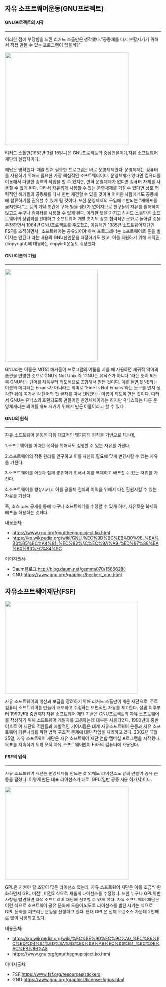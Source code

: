 ## 자유 소프트웨어운동(GNU프로젝트)


#### GNU프로젝트의 시작
---------------------

이러한 점에 부당함을 느낀 리처드 스톨만은 생각했다.”공동체를 다시 부활시키기 위해서 직접 만들 수 있는 프로그램이 없을까?”

<img src="http://img.etnews.com/photonews/1109/178172_20110906192351_664_0001.jpg" width="400" height="300"></img>

리처드 스톨만(1953년 3월 16일~)은 GNU프로젝트의 중심인물이며,자유 소프트웨어 재단의 설립자이다.

해답은 명확했다. 제일 먼저 필요한 프로그램은 바로 운영체제였다. 운영체제는 컴퓨터를 사용하기 위해서 필요한 가장 핵심적인 소프트웨어이다. 운영체제가 있다면 컴퓨터를 이용해서 다양한 종류의 작업을 할 수 있지만, 만약 운영체제가 없다면 컴퓨터 자체를 사용할 수 없게 된다. 따라서 자유롭게 사용할 수 있는 운영체제를 가질 수 있다면 상호 협력적인 해커들의 공동체를 다시 한번 재건할 수 있을 것이며 어떠한 사람에게도 공동체에 합류하기를 권유할 수 있게 될 것이다. 또한 운영체제의 구입에 수반되는 "재배포를 금지한다."는 등의 계약 조건에 구애 받을 필요가 없어지므로 친구들의 자유를 침해하지 않고도 누구나 컴퓨터를 사용할 수 있게 된다. 이러한 뜻을 가지고 리처드 스톨만은 소프트웨어의 상업화를 반대하고 소프트웨어 개발 초기의 상호 협력적인 문화로 돌아갈 것을 주장하면서 1984년 GNU프로젝트를 주도했고, 이듬해인 1985년 소프트웨어재단인 FSF를 조직하면서, ‘소프트웨어는 공유되어야 하며 프로그래머는 소프트웨어로 돈을 벌어서는 안된다’라는 내용의 GNU선언문을 재정하기도 했고, 이를 지원하기 위해 저작권(copyright)에 대응하는 copyleft운동도 주장했다

#### GNU이름의 기원
-----------------

<img src="https://www.gnu.org/graphics/heckert_gnu.big.png" width="300" height="300"></img>

GNU라는 이름은 MIT의 해커들이 프로그램의 이름을 지을 때 사용하던 재귀적 약어의 습관을 반영한 것으로 GNU’s Not Unix 즉 “GNU는 유닉스가 아니다.”라는 뜻이 되도록 GNU라는 단어를 처음부터 의도적으로 조합해서 만든 것이다. 예를 들면,EINE라는 이름의 에디터는 Emacs가 아니라는 의미로 “Eine Is Not Emacs”라는 문구를 먼저 생각한 뒤에 여기서 각 단어의 첫 글자를 따서 EINE라는 이름이 되도록 만든 것이다. 따라서 GNU는 유닉스와 호환되도록 만들어진 운영체제이기는 하지만 유닉스와는 다른 운영체제라는 의미를 내포 시키기 위해서 만든 이름이라고 할 수 있다.

#### GNU의 원칙
-------------

자유 소프트웨어 운동은 다음 대표적인 몇가지의 원칙을 기반으로 하는데,

1.소프트웨어를 어떠한 목적을 위해서도 실행할 수 있는 자유를 가진다.

2.소프트웨어의 작동 원리를 연구하고 이를 자신의 필요에 맞게 변경시킬 수 있는 자유를 가진다.

3.소프트웨어를 이웃과 함께 공유하기 위해서 이를 복제하고 배포할 수 있는 자유를 가진다.

4.소프트웨어를 향상시키고 이를 공동체 전체의 이익을 위해서 다신 환원시킬 수 있는 자유를 가진다.

즉, 소스 코드 공개를 통해 누구나 소프트웨어를 수정할 수 있게 하며, 자유로운 복제와 배포를 허용하는 것이다.

내용출처:
* https://www.gnu.org/gnu/thegnuproject.ko.html
* https://ko.wikipedia.org/wiki/GNU_%EC%9D%BC%EB%B0%98_%EA%B3%B5%EC%A4%91_%EC%82%AC%EC%9A%A9_%ED%97%88%EA%B0%80%EC%84%9C

이미지출처:
* Daum블로그:http://blog.daum.net/gemma070/15666280
* GNU:https://www.gnu.org/graphics/heckert_gnu.html

## 자유소프트웨어재단(FSF)


<img src="http://www.bloter.net/wp-content/uploads/2016/03/Navercast_FSF_LOGO.jpg" width="430" height="300"></img>

자유 소프트웨어의 생산과 보급을 장려하기 위해 리처드 스톨만이 세운 재단으로, 주로 컴퓨터 소프트웨어를 만들어 배포하고 수정하는 보편적인 자유를 제고한다. 설립 이후부터 1990년대 중반까지 자유 소프트웨어 재단 기금은 GNU프로젝트의 자유 소프트웨어를 작성하기 위해 소프트웨어 개발자를 고용하는데 대부분 사용되었다. 1990년대 중반 이후로 이 재단의 직원들과 자발적인 기여자들은 대개 자유소프트웨어 운동과 자유 소프트웨어 커뮤니티를 위한 법적,구조적 문제에 대한 작업을 처리하고 있다. 2002년 11월25일, 자유 소프트웨어 재단은 자유 소프트웨어 재단 연합 멤버십 프로그램을 시작했다. 목표를 지속하기 위해 오직 자유 소프트웨어만이 FSF의 컴퓨터에 사용된다.

#### FSF의 업적
-------------

자유 소프트웨어 재단은 운영체제를 만드는 것 외에도 라이선스도 함께 만들어 공유 운동을 펼쳤다. 이렇게 만든 대표 라이선스가 바로 'GPL(일반 공중 사용 허가서)이다.

<img src="https://upload.wikimedia.org/wikipedia/commons/thumb/9/93/GPLv3_Logo.svg/1200px-GPLv3_Logo.svg.png" width="400" height="300"></img>

GPL은 지켜야 할 조항이 많은 라이선스 였는데, 자유 소프트웨어 재단은 이를 조금씩 완화하면서 GPL 버전1, 버전3 식으로 새롭게 라이선스를 수정했다. 또한 누구나 GPL위반사항을 발견하면 자유 소프트웨어 재단에 신고할 수 있게 했다. 자유 소프트웨어 재단은 이런 식으로 소프트웨어 공유 문화에 도움이 되도록 라이선스를 발전 시키는 식으로 GPL 문화를 퍼뜨리는 운동을 진행하고 있다. 현재 GPL은 전체 오픈소스 가운데 2번째로 많이 사용되고 있다.

내용출처:
* https://ko.wikipedia.org/wiki/%EC%9E%90%EC%9C%A0_%EC%86%8C%ED%94%84%ED%8A%B8%EC%9B%A8%EC%96%B4_%EC%9E%AC%EB%8B%A8
* https://www.gnu.org/gnu/thegnuproject.ko.html

이미지출처:
* FSF:https://www.fsf.org/resources/stickers
* GNU:https://www.gnu.org/graphics/license-logos.html
